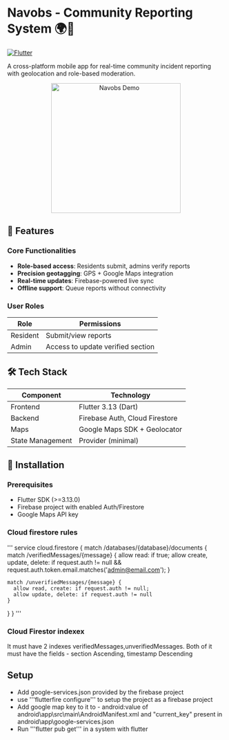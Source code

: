 # Navobs - Community Reporting System 🌍🚨

[![Flutter](https://img.shields.io/badge/Flutter-3.13.0-blue.svg)](https://flutter.dev)

A cross-platform mobile app for real-time community incident reporting with geolocation and role-based moderation.

<div align="center">
  <img src="assets/screenshots/demo.gif" width="300" alt="Navobs Demo">
</div>

## 📌 Features

### Core Functionalities
- **Role-based access**: Residents submit, admins verify reports
- **Precision geotagging**: GPS + Google Maps integration
- **Real-time updates**: Firebase-powered live sync
- **Offline support**: Queue reports without connectivity

### User Roles
| Role        | Permissions                          |
|-------------|--------------------------------------|
| Resident    | Submit/view reports                  |
| Admin       | Access to update verified section    |

## 🛠️ Tech Stack

| Component       | Technology                         |
|-----------------|------------------------------------|
| Frontend        | Flutter 3.13 (Dart)                |
| Backend         | Firebase Auth, Cloud Firestore     |
| Maps            | Google Maps SDK + Geolocator       |
| State Management| Provider (minimal)                 |

## 🚀 Installation

### Prerequisites
- Flutter SDK (>=3.13.0)
- Firebase project with enabled Auth/Firestore
- Google Maps API key

### Cloud firestore rules
'''
service cloud.firestore {
  match /databases/{database}/documents {
    match /verifiedMessages/{message} {
      allow read: if true;
      allow create, update, delete: if request.auth != null && 
        request.auth.token.email.matches('admin@email.com');
    }
    
    match /unverifiedMessages/{message} {
      allow read, create: if request.auth != null;
      allow update, delete: if request.auth != null
    }
  }
}
'''

### Cloud Firestor indexex

It must have 2 indexes verifiedMessages,unverifiedMessages.
Both of it must have the fields - section Ascending, timestamp Descending

## Setup
- Add google-services.json provided by the firebase project
- use '''flutterfire configure''' to setup the project as a firebase project
- Add google map key to it to - android:value of android\app\src\main\AndroidManifest.xml and "current_key" present in android\app\google-services.json
- Run '''flutter pub get'''   in a system with flutter
